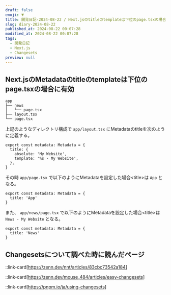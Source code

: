 ```yaml
---
draft: false
emoji: 💗
title: 開発日記-2024-08-22 / Next.jsのtitleのtemplateは下位のpage.tsxの場合に有効
slug: diary-2024-08-22
published_at: 2024-08-22 00:07:28
modified_at: 2024-08-22 00:07:28
tags:
  - 開発日記
  - Next.js
  - Changesets
preview: null
---
```


## Next.jsのMetadataのtitleのtemplateは下位のpage.tsxの場合に有効

```tree:ディレクトリ構成
app
├── news
│   └── page.tsx
├── layout.tsx
└── page.tsx
```

上記のようなディレクトリ構成で `app/layout.tsx` にMetadataのtitleを次のように定義する。

```tsx:app/layout.tsx
export const metadata: Metadata = {
  title: {
    absolute: 'My Website',
    template: '%s - My Website',
  },
}
```

その時 `app/page.tsx` で以下のようにMetadataを設定した場合&lt;title&gt;は `App` となる。

```tsx:app/layout.tsx
export const metadata: Metadata = {
  title: 'App'
}
```

また、 `app/news/page.tsx` で以下のようにMetadataを設定した場合&lt;title&gt;は `News - My Website` となる。

```tsx:app/layout.tsx
export const metadata: Metadata = {
  title: 'News'
}
```

## Changesetsについて調べた時に読んだページ

::link-card[https://zenn.dev/nnt/articles/83cbc73542a184]

::link-card[https://zenn.dev/mouse_484/articles/easy-changesets]

::link-card[https://pnpm.io/ja/using-changesets]
